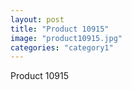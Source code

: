 ```yaml
---
layout: post
title: "Product 10915"
image: "product10915.jpg"
categories: "category1"
---
```

Product 10915
